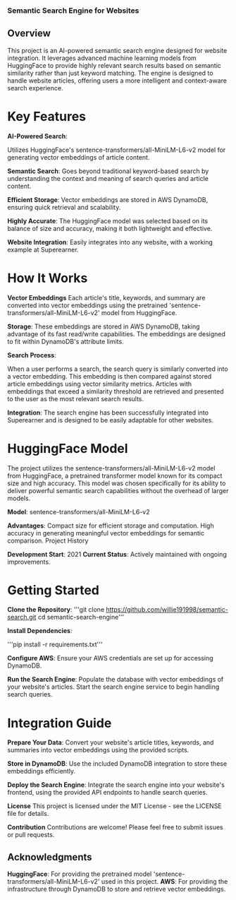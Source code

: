 ### Semantic Search Engine for Websites

## Overview

This project is an AI-powered semantic search engine designed for website integration. It leverages advanced machine learning models from HuggingFace to provide highly relevant search results based on semantic similarity rather than just keyword matching. The engine is designed to handle website articles, offering users a more intelligent and context-aware search experience.

# Key Features
**AI-Powered Search**:

Utilizes HuggingFace's sentence-transformers/all-MiniLM-L6-v2 model for generating vector embeddings of article content.

**Semantic Search**:
Goes beyond traditional keyword-based search by understanding the context and meaning of search queries and article content.

**Efficient Storage**:
Vector embeddings are stored in AWS DynamoDB, ensuring quick retrieval and scalability.

**Highly Accurate**:
The HuggingFace model was selected based on its balance of size and accuracy, making it both lightweight and effective.

**Website Integration**:
Easily integrates into any website, with a working example at Superearner.

# How It Works
**Vector Embeddings**
Each article's title, keywords, and summary are converted into vector embeddings using the pretrained 'sentence-transformers/all-MiniLM-L6-v2' model from HuggingFace.

**Storage**:
These embeddings are stored in AWS DynamoDB, taking advantage of its fast read/write capabilities. The embeddings are designed to fit within DynamoDB's attribute limits.

**Search Process**:

When a user performs a search, the search query is similarly converted into a vector embedding.
This embedding is then compared against stored article embeddings using vector similarity metrics.
Articles with embeddings that exceed a similarity threshold are retrieved and presented to the user as the most relevant search results.

**Integration**:
The search engine has been successfully integrated into Superearner and is designed to be easily adaptable for other websites.

# HuggingFace Model
The project utilizes the sentence-transformers/all-MiniLM-L6-v2 model from HuggingFace, a pretrained transformer model known for its compact size and high accuracy. This model was chosen specifically for its ability to deliver powerful semantic search capabilities without the overhead of larger models.

**Model**: sentence-transformers/all-MiniLM-L6-v2

**Advantages**:
Compact size for efficient storage and computation.
High accuracy in generating meaningful vector embeddings for semantic comparison.
Project History

**Development Start**: 2021
**Current Status**: Actively maintained with ongoing improvements.

# Getting Started

**Clone the Repository**:
'''git clone https://github.com/willie191998/semantic-search.git
cd semantic-search-engine'''

**Install Dependencies**:

'''pip install -r requirements.txt'''

**Configure AWS**:
Ensure your AWS credentials are set up for accessing DynamoDB.

**Run the Search Engine**:
Populate the database with vector embeddings of your website's articles.
Start the search engine service to begin handling search queries.

# Integration Guide

**Prepare Your Data**:
Convert your website's article titles, keywords, and summaries into vector embeddings using the provided scripts.

**Store in DynamoDB**:
Use the included DynamoDB integration to store these embeddings efficiently.

**Deploy the Search Engine**:
Integrate the search engine into your website's frontend, using the provided API endpoints to handle search queries.

**License**
This project is licensed under the MIT License - see the LICENSE file for details.

**Contribution**
Contributions are welcome! Please feel free to submit issues or pull requests.

## Acknowledgments
**HuggingFace**: For providing the pretrained model 'sentence-transformers/all-MiniLM-L6-v2' used in this project.
**AWS**: For providing the infrastructure through DynamoDB to store and retrieve vector embeddings.
